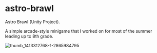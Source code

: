 # astro-brawl
Astro Brawl (Unity Project).

A simple arcade-style minigame that I worked on for most of the summer leading up to 8th grade.

![thumb_1413312768-1-2865984795](https://github.com/user-attachments/assets/2ad7013b-a90f-44cb-94f3-0fce72f1b19a)
